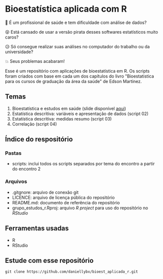 # Bioestatística aplicada com R

:hospital: É um profissional de saúde e tem dificuldade com análise de dados? 

:stuck_out_tongue_closed_eyes: Está cansado de usar a versão pirata desses softwares estatísticos muito caros? 

:disappointed_relieved: Só consegue realizar suas análises no computador do trabalho ou da universidade?

:boom: Seus problemas acabaram!

Esse é um repositório com aplicações de bioestatística em R. Os scripts foram criados com base em cada um dos capítulos do livro "Bioestatistica para os cursos de graduação da área da saúde" de Edson Martinez. 

## Temas 

1. Bioestatística e estudos em saúde (slide disponível [aqui](https://www.canva.com/design/DAEvnrGEUiw/QL1W2AvR4bj69mQbdU8F6Q/edit?utm_content=DAEvnrGEUiw&utm_campaign=designshare&utm_medium=link2&utm_source=sharebutton))
2. Estatística descritiva: variáveis e apresentação de dados (script 02)
3. Estatística descritiva: medidas resumo (script 03)
4. Correlação (script 04)

## Índice do respositório

### Pastas
- scripts: inclui todos os scripts separados por tema do encontro a partir do encontro 2

### Arquivos

- .gitgnore: arquivo de conexão git
- LICENCE: arquivo de licença pública do repositório
- README.md: documento de referência do repositório
- grupo_estudos_r.Rproj: arquivo *R project* para uso do repositório no *RStudio*

## Ferramentas usadas

- R 
- RStudio

## Estude com esse repositório
````
git clone https://github.com/daniellybx/bioest_aplicada_r.git
````
